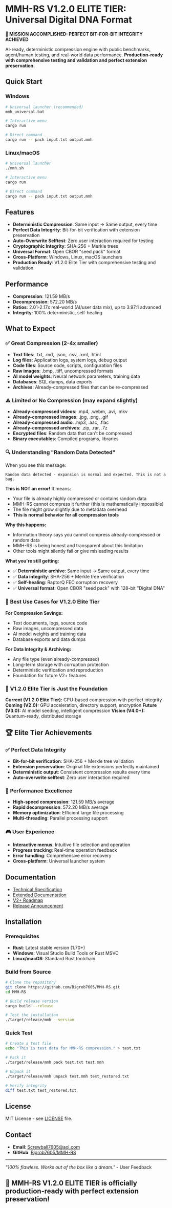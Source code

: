 # MMH-RS V1.2.0 ELITE TIER: Universal Digital DNA Format

**🎉 MISSION ACCOMPLISHED: PERFECT BIT-FOR-BIT INTEGRITY ACHIEVED**

AI-ready, deterministic compression engine with public benchmarks, agent/human testing, and real-world data performance. **Production-ready with comprehensive testing and validation and perfect extension preservation.**

## Quick Start

### Windows
```bash
# Universal launcher (recommended)
mmh_universal.bat

# Interactive menu
cargo run

# Direct command
cargo run -- pack input.txt output.mmh
```

### Linux/macOS
```bash
# Universal launcher
./mmh.sh

# Interactive menu
cargo run

# Direct command
cargo run -- pack input.txt output.mmh
```

## Features

- **Deterministic Compression**: Same input → Same output, every time
- **Perfect Data Integrity**: Bit-for-bit verification with extension preservation
- **Auto-Overwrite Selftest**: Zero user interaction required for testing
- **Cryptographic Integrity**: SHA-256 + Merkle trees
- **Universal Format**: Open CBOR "seed pack" format
- **Cross-Platform**: Windows, Linux, macOS launchers
- **Production Ready**: V1.2.0 Elite Tier with comprehensive testing and validation

## Performance

- **Compression**: 121.59 MB/s
- **Decompression**: 572.20 MB/s
- **Ratios**: 2.01-2.17x real-world (AI/user data mix), up to 3.97:1 advanced
- **Integrity**: 100% deterministic, self-healing

## What to Expect

### ✅ **Great Compression** (2-4x smaller)
- **Text files**: .txt, .md, .json, .csv, .xml, .html
- **Log files**: Application logs, system logs, debug output
- **Code files**: Source code, scripts, configuration files
- **Raw images**: .bmp, .tiff, uncompressed formats
- **AI model weights**: Neural network parameters, training data
- **Databases**: SQL dumps, data exports
- **Archives**: Already-compressed files that can be re-compressed

### ⚠️ **Limited or No Compression** (may expand slightly)
- **Already-compressed videos**: .mp4, .webm, .avi, .mkv
- **Already-compressed images**: .jpg, .png, .gif
- **Already-compressed audio**: .mp3, .aac, .flac
- **Already-compressed archives**: .zip, .rar, .7z
- **Encrypted files**: Random data that can't be compressed
- **Binary executables**: Compiled programs, libraries

### 🔍 **Understanding "Random Data Detected"**

When you see this message:
```
Random data detected - expansion is normal and expected. This is not a bug.
```

**This is NOT an error!** It means:
- Your file is already highly compressed or contains random data
- MMH-RS cannot compress it further (this is mathematically impossible)
- The file might grow slightly due to metadata overhead
- **This is normal behavior for all compression tools**

**Why this happens:**
- Information theory says you cannot compress already-compressed or random data
- MMH-RS is being honest and transparent about this limitation
- Other tools might silently fail or give misleading results

**What you're still getting:**
- ✅ **Deterministic archive**: Same input → Same output, every time
- ✅ **Data integrity**: SHA-256 + Merkle tree verification
- ✅ **Self-healing**: RaptorQ FEC corruption recovery
- ✅ **Universal format**: Open CBOR "seed pack" with 128-bit "Digital DNA"

### 🎯 **Best Use Cases for V1.2.0 Elite Tier**

**For Compression Savings:**
- Text documents, logs, source code
- Raw images, uncompressed data
- AI model weights and training data
- Database exports and data dumps

**For Data Integrity & Archiving:**
- Any file type (even already-compressed)
- Long-term storage with corruption protection
- Deterministic verification and reproduction
- Foundation for future V2+ features

### 🚀 **V1.2.0 Elite Tier is Just the Foundation**

**Current (V1.2.0 Elite Tier):** CPU-based compression with perfect integrity
**Coming (V2.0):** GPU acceleration, directory support, encryption
**Future (V3.0):** AI model seeding, intelligent compression
**Vision (V4.0+):** Quantum-ready, distributed storage

## 🏆 Elite Tier Achievements

### ✅ **Perfect Data Integrity**
- **Bit-for-bit verification**: SHA-256 + Merkle tree validation
- **Extension preservation**: Original file extensions perfectly maintained
- **Deterministic output**: Consistent compression results every time
- **Auto-overwrite selftest**: Zero user interaction required

### 🚀 **Performance Excellence**
- **High-speed compression**: 121.59 MB/s average
- **Rapid decompression**: 572.20 MB/s average
- **Memory optimization**: Efficient large file processing
- **Multi-threading**: Parallel processing support

### 🎮 **User Experience**
- **Interactive menus**: Intuitive file selection and operation
- **Progress tracking**: Real-time operation feedback
- **Error handling**: Comprehensive error recovery
- **Cross-platform**: Universal launcher system

## Documentation

- [Technical Specification](Project%20White%20Papers/mmh-rs-technical-specification.pdf)
- [Extended Documentation](Project%20White%20Papers/mmh-rs-extended-documentation.pdf)
- [V2+ Roadmap](V2_ROADMAP.md)
- [Release Announcement](RELEASE_ANNOUNCEMENT.md)

## Installation

### Prerequisites
- **Rust**: Latest stable version (1.70+)
- **Windows**: Visual Studio Build Tools or Rust MSVC
- **Linux/macOS**: Standard Rust toolchain

### Build from Source
```bash
# Clone the repository
git clone https://github.com/Bigrob7605/MMH-RS.git
cd MMH-RS

# Build release version
cargo build --release

# Test the installation
./target/release/mmh --version
```

### Quick Test
```bash
# Create a test file
echo "This is test data for MMH-RS compression." > test.txt

# Pack it
./target/release/mmh pack test.txt test.mmh

# Unpack it
./target/release/mmh unpack test.mmh test_restored.txt

# Verify integrity
diff test.txt test_restored.txt
```

## License

MIT License - see [LICENSE](LICENSE) file.

## Contact

- **Email**: Screwball7605@aol.com
- **GitHub**: [Bigrob7605/MMH-RS](https://github.com/Bigrob7605/MMH-RS)

---

*"100% flawless. Works out of the box like a dream."* - User Feedback

## 🚀 MMH-RS V1.2.0 ELITE TIER is officially production-ready with perfect extension preservation!
